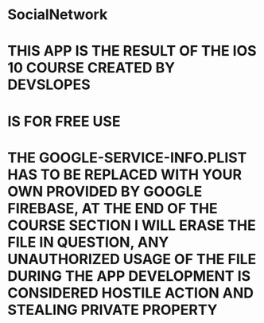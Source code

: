 # SocialNetwork

# THIS APP IS THE RESULT OF THE IOS 10 COURSE CREATED BY DEVSLOPES

# IS FOR FREE USE

# THE GOOGLE-SERVICE-INFO.PLIST HAS TO BE REPLACED WITH YOUR OWN PROVIDED BY GOOGLE FIREBASE, AT THE END OF THE COURSE SECTION I WILL ERASE THE FILE IN QUESTION, ANY UNAUTHORIZED USAGE OF THE FILE DURING THE APP DEVELOPMENT IS CONSIDERED HOSTILE ACTION AND STEALING PRIVATE PROPERTY

